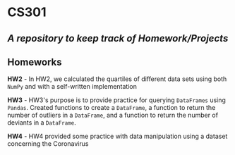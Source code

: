 # CS301

<em>A repository to keep track of Homework/Projects</em>
---
## Homeworks
**HW2** - In HW2, we calculated the quartiles of different data sets using both `NumPy` and with a self-written implementation

**HW3** - HW3's purpose is to provide practice for querying `DataFrames` using `Pandas`. Created functions to create a `DataFrame`, a function to return the number of outliers in a `DataFrame`, and a function to return the number of deviants in a `DataFrame`.

**HW4** - HW4 provided some practice with data manipulation using a dataset concerning the Coronavirus